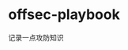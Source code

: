 
















































































































































# offsec-playbook
记录一点攻防知识
